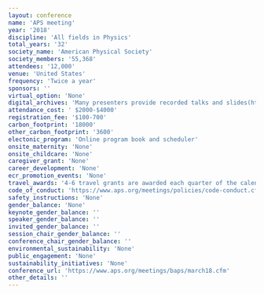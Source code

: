 ```yaml
---
layout: conference 
name: 'APS meeting'
year: '2018'
discipline: 'All fields in Physics'
total_years: '32'
society_name: 'American Physical Society'
society_members: '55,368'
attendees: '12,000'
venue: 'United States'
frequency: 'Twice a year'
sponsors: ''
virtual_option: 'None'
digital_archives: 'Many presenters provide recorded talks and slides(https://www.aps.org/meetings/multimedia/index.cfm?mtgYr=2018&mtgCd=MAR18&mtgUnit=&mtgVS=&mtgSE=0&fm=0&srhPresent=Go&prebacklink=yes), No digital posters'
attendance_cost: ' $2000-$4000'
registration_fee: '$100-700'
carbon_footprint: '18000'
other_carbon_footprint: '3600'
electonic_program: 'Online program book and scheduler'
onsite_maternity: 'None'
onsite_childcare: 'None'
caregiver_grant: 'None'
career_development: 'None'
ecr_promotion_events: 'None'
travel_awards: '4-6 travel grants are awarded each quarter of the calendar year up to $500 each'
code_of_conduct: 'https://www.aps.org/meetings/policies/code-conduct.cfm'
safety_instructions: 'None'
gender_balance: 'None'
keynote_gender_balance: ''
speaker_gender_balance: ''
invited_gender_balance: ''
session_chair_gender_balance: ''
conference_chair_gender_balance: ''
environmental_sustainability: 'None'
public_engagement: 'None'
sustainability_initiatives: 'None'
conference_url: 'https://www.aps.org/meetings/baps/march18.cfm'
other_details: ''
---
```

